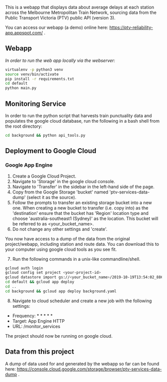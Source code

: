 This is a webapp that displays data about average delays at each station across the Melbourne Metropolitan Train Network, sourcing data from the Public Transport Victoria (PTV) public API (version 3).

You can access our webapp (a demo) online here: https://ptv-reliability-app.appspot.com/ .

## Webapp
<i>In order to run the web app locally via the webserver:</i>
```bash
virtualenv -p python3 venv
source venv/bin/activate
pip install -r requirements.txt
cd default
python main.py
```
## Monitoring Service
In order to run the python script that harvests train punctuality data and populates the google cloud database, run the following in a bash shell from the root directory:
```bash
cd background && python api_tools.py
```

## Deployment to Google Cloud
### Google App Engine
1. Create a Google Cloud Project.
2. Navigate to 'Storage' in the google cloud console.
3. Navigate to 'Transfer' in the sidebar in the left-hand side of the page.
4. Copy from the Google Storage 'bucket' named 'ptv-services-data-dump' (select it as the source).
5. Follow the prompts to transfer an existing storage bucket into a new one. When creating a new bucket to transfer (i.e. copy into) as the 'destination' ensure that the bucket has 'Region' location type and choose 'australia-southeast1 (Sydney)' as the location. This bucket will be referred to as <your_bucket_name>.
6. Do not change any other settings and 'create'.

You now have access to a dump of the data from the original project/webapp, including station and route data. You can download this to your computer using google cloud tools as you see fit.

7. Run the following commands in a unix-like commandline/shell.

```bash
gcloud auth login
gcloud config set project <your-project-id>
gcloud datastore import gs://<your_bucket_name>/2019-10-19T13:54:02_88616/2019-10-19T13:54:02_88616.overall_export_metadata
cd default && gcloud app deploy
cd ..
cd background && gcloud app deploy background.yaml
```

8. Navigate to cloud scheduler and create a new job with the following settings:
- Frequency: * * * * *
- Target: App Engine HTTP
- URL: /monitor_services

The project should now be running on google cloud.

## Data from this project
A dump of data used for and generated by the webapp so far can be found here: 
https://console.cloud.google.com/storage/browser/ptv-services-data-dump .
